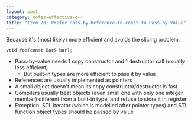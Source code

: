 ```yaml
---
layout: post
category: notes-effective-c++
title: "Item 20: Prefer Pass-by-Reference-to-const to Pass-by-Value"
---
```


Because it's (most likely) more efficient and avoids the slicing problem.

```
void foo(const Bar& bar);
```

* Pass-by-value needs 1 copy constructor and 1 destructor call (usually less efficient)
  * But built-in types are more efficient to pass it by value
* References are usually implemented as pointers
* A small object doesn't mean its copy constructor/destructor is fast
* Compilers usually treat objects (even small one with only one integer member) different from a built-in type, and refuse to store it in register
* Exception: STL iterator (which is modelled after pointer types) and STL function object types should be passed by value
